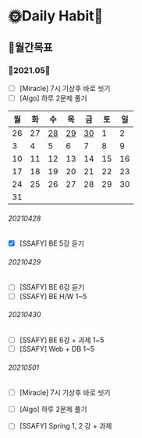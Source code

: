 # 🌞Daily Habit🌛

## 📆월간목표

### 💜2021.05💜

- [ ] [Miracle] 7시 기상후 바로 씻기
- [ ]  [Algo] 하루 2문제 풀기

| 월   | 화   | 수     | 목   | 금   | 토   | 일   |
| ---- | ---- | ------ | ---- | ---- | ---- | ---- |
| 26   | 27   | [28](#20210428) | [29](#20210429) | [30](#20210430) | 1    | 2    |
| 3    | 4    | 5      | 6    | 7    | 8    | 9    |
| 10   | 11   | 12     | 13   | 14   | 15   | 16   |
| 17   | 18   | 19     | 20   | 21   | 22   | 23   |
| 24   | 25   | 26     | 27   | 28   | 29   | 30   |
| 31   |      |        |      |      |      |      |

###### 20210428

- [x] [SSAFY] BE 5강 듣기

###### 20210429

- [ ] [SSAFY] BE 6강 듣기
- [ ] [SSAFY] BE H/W 1~5

###### 20210430

- [ ] [SSAFY] BE 6강 + 과제 1~5
- [ ] [SSAFY] Web + DB 1~5

###### 20210501

- [ ] [Miracle] 7시 기상후 바로 씻기
- [ ] [Algo] 하루 2문제 풀기

- [ ] [SSAFY] Spring 1, 2 강 + 과제


